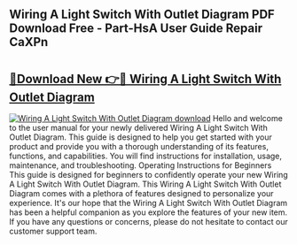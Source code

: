 ## Wiring A Light Switch With Outlet Diagram PDF Download Free - Part-HsA User Guide Repair CaXPn

# <h2><a href="http://dfoky4.blite.top/?on=Wiring+A+Light+Switch+With+Outlet+Diagram">🔗Download New 👉🔴 Wiring A Light Switch With Outlet Diagram</a></h2>

[![Wiring A Light Switch With Outlet Diagram download](https://i.imgur.com/lujVjoI.png)](http://dfoky4.blite.top/?on=Wiring+A+Light+Switch+With+Outlet+Diagram)
Hello and welcome to the user manual for your newly delivered Wiring A Light Switch With Outlet Diagram. This guide is designed to help you get started with your product and provide you with a thorough understanding of its features, functions, and capabilities. You will find instructions for installation, usage, maintenance, and troubleshooting. Operating Instructions for Beginners This guide is designed for beginners to confidently operate your new Wiring A Light Switch With Outlet Diagram. This Wiring A Light Switch With Outlet Diagram comes with a plethora of features designed to personalize your experience. It's our hope that the Wiring A Light Switch With Outlet Diagram has been a helpful companion as you explore the features of your new item. If you have any questions or concerns, please do not hesitate to contact our customer support team.
